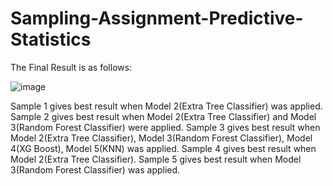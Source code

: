 # Sampling-Assignment-Predictive-Statistics
The Final Result is as follows:

![image](https://user-images.githubusercontent.com/74601983/219958444-7985f52e-6b5e-4ace-99bf-90516677419c.png)

Sample 1 gives best result when Model 2(Extra Tree Classifier) was applied.
Sample 2 gives best result when Model 2(Extra Tree Classifier) and Model 3(Random Forest Classifier) were applied.
Sample 3 gives best result when Model 2(Extra Tree Classifier), Model 3(Random Forest Classifier), Model 4(XG Boost), Model 5(KNN) was applied.
Sample 4 gives best result when Model 2(Extra Tree Classifier).
Sample 5 gives best result when Model 3(Random Forest Classifier) was applied.
